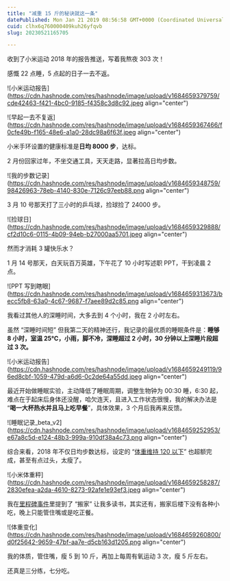 ```yaml
---
title: "减重 15 斤的秘诀就这一条"
datePublished: Mon Jan 21 2019 08:56:58 GMT+0000 (Coordinated Universal Time)
cuid: clhx6q760000409kuh26yfqvb
slug: 20230521165705

---
```


收到了小米运动 2018 年的报告推送，写着我熬夜 303 次！

感慨 22 点睡，5 点起的日子一去不返。

![小米运动报告](https://cdn.hashnode.com/res/hashnode/image/upload/v1684659379759/cde42463-f421-4bc0-9185-f4358c3d8c92.jpeg align="center")

![早起一去不复返](https://cdn.hashnode.com/res/hashnode/image/upload/v1684659367466/f0cfe49b-f165-48e6-a1a0-28dc98a6f63f.jpeg align="center")

小米手环设置的健康标准是**日均 8000 步**，达标。

2 月份回家过年，不坐交通工具，天天走路，显著拉高日均步数。

![我的步数记录](https://cdn.hashnode.com/res/hashnode/image/upload/v1684659348759/98426963-78eb-4140-830e-7126c97eeb88.png align="center")

3 月 10 号那天打了三小时的乒乓球，捡球捡了 24000 步。

![捡球日](https://cdn.hashnode.com/res/hashnode/image/upload/v1684659329888/cf2d10c6-0115-4b09-94eb-b27000aa5701.jpeg align="center")

然而才消耗 3 罐快乐水？

1 月 14 号那天，白天玩百万英雄，下午花了 10 小时写述职 PPT，干到凌晨 2 点。

![PPT 写到瞎眼](https://cdn.hashnode.com/res/hashnode/image/upload/v1684659313673/becc5fb8-63a0-4c67-9687-f7aee89d2c85.png align="center")

我看过其他人的深睡时间，大多去到 4 个小时，我在 2 小时左右。

虽然 “深睡时间短” 但我第二天的精神还行，我记录的最优质的睡眠条件是：**睡够 8 小时，室温 25℃，小雨，脚不冷，深睡超过 2 小时，30 分钟以上深睡片段超过 3 次。**

![小米运动报告](https://cdn.hashnode.com/res/hashnode/image/upload/v1684659249119/96ed8cbf-1059-479d-a6d6-0c2de64a55dd.jpeg align="center")

最近开始做睡眠实验，主动降低了睡眠周期，调整生物钟为 00:30 睡，6:30 起，难点在于起床后身体还没醒，哈欠连天，且进入工作状态很慢，我的解决办法是 “**喝一大杯热水并且马上吃早餐**”，具体效果，3 个月后我再来反馈。

![睡眠记录_beta_v2](https://cdn.hashnode.com/res/hashnode/image/upload/v1684659252953/e67a8c5d-e124-48b3-999a-910df38a4c73.png align="center")

综合来看，2018 年不仅日均步数达标，设定的 “[体重维持 120 以下](http://mp.weixin.qq.com/s?__biz=MzI3MzU5MDA1OQ==&mid=2247484438&idx=1&sn=70dc021c1d0ab16a86625f9bc9677c10&chksm=eb21b652dc563f44e43d0a3e4a2a360747f39dbca58e717c3a5abaff20fe53c561172c774ca0&scene=21#wechat_redirect)” 也超额完成，甚至有点过头，太瘦了。

![小米体重秤](https://cdn.hashnode.com/res/hashnode/image/upload/v1684659258287/2830efea-a2da-4610-8273-92afe1e93ef3.jpeg align="center")

我在[里程碑事件](http://mp.weixin.qq.com/s?__biz=MzI3MzU5MDA1OQ==&mid=2247484639&idx=1&sn=26b7929b894e8f87093ddb5f89b58288&chksm=eb21b69bdc563f8dfd836d2bfd973e40fcbcafa286b80127ab0e7a600c71865410d182fe691e&scene=21#wechat_redirect)里提到了 “搬家” 让我多读书，其实还有，搬家后楼下没有各种小吃，晚上只能管住嘴或是吃正餐。

![体重变化](https://cdn.hashnode.com/res/hashnode/image/upload/v1684659260800/d0f25642-9659-47bf-aa7e-d5cb163d1205.png align="center")

我的体质，管住嘴，瘦 5 到 10 斤，再加上每周有氧运动 3 次，瘦 5 斤左右。

还真是三分练，七分吃。